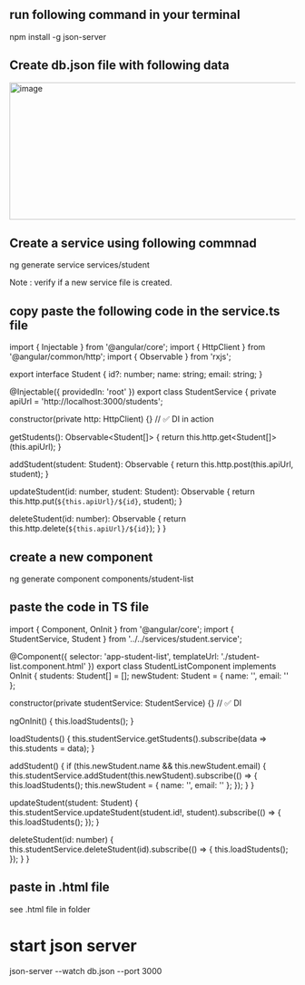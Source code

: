 ## run following command in your terminal

npm install -g json-server

## Create db.json file with following data

<img width="832" height="242" alt="image" src="https://github.com/user-attachments/assets/66d2be74-3761-46d7-89b9-50d69af893a4" />

## Create a service using following commnad

ng generate service services/student

Note : verify if a new service file is created.

## copy paste the following code in the service.ts file 

import { Injectable } from '@angular/core';
import { HttpClient } from '@angular/common/http';
import { Observable } from 'rxjs';

export interface Student {
  id?: number;
  name: string;
  email: string;
}

@Injectable({
  providedIn: 'root'
})
export class StudentService {
  private apiUrl = 'http://localhost:3000/students';

  constructor(private http: HttpClient) {}  // ✅ DI in action

  getStudents(): Observable<Student[]> {
    return this.http.get<Student[]>(this.apiUrl);
  }

  addStudent(student: Student): Observable<Student> {
    return this.http.post<Student>(this.apiUrl, student);
  }

  updateStudent(id: number, student: Student): Observable<Student> {
    return this.http.put<Student>(`${this.apiUrl}/${id}`, student);
  }

  deleteStudent(id: number): Observable<void> {
    return this.http.delete<void>(`${this.apiUrl}/${id}`);
  }
}

## create a new component

ng generate component components/student-list

## paste the code in TS file 

import { Component, OnInit } from '@angular/core';
import { StudentService, Student } from '../../services/student.service';

@Component({
  selector: 'app-student-list',
  templateUrl: './student-list.component.html'
})
export class StudentListComponent implements OnInit {
  students: Student[] = [];
  newStudent: Student = { name: '', email: '' };

  constructor(private studentService: StudentService) {}  // ✅ DI

  ngOnInit() {
    this.loadStudents();
  }

  loadStudents() {
    this.studentService.getStudents().subscribe(data => this.students = data);
  }

  addStudent() {
    if (this.newStudent.name && this.newStudent.email) {
      this.studentService.addStudent(this.newStudent).subscribe(() => {
        this.loadStudents();
        this.newStudent = { name: '', email: '' };
      });
    }
  }

  updateStudent(student: Student) {
    this.studentService.updateStudent(student.id!, student).subscribe(() => {
      this.loadStudents();
    });
  }

  deleteStudent(id: number) {
    this.studentService.deleteStudent(id).subscribe(() => {
      this.loadStudents();
    });
  }
}

## paste in .html file

see .html file in folder

# start json server
json-server --watch db.json --port 3000





